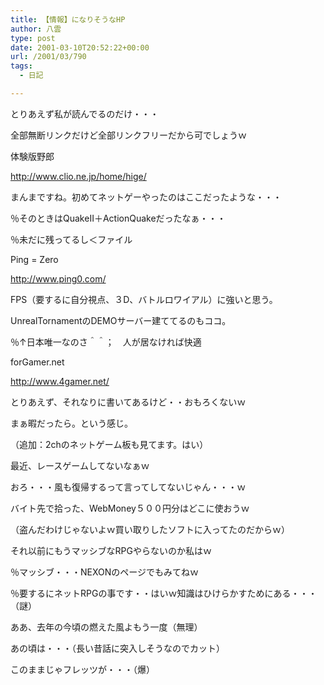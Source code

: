 ```yaml
---
title: 【情報】になりそうなHP
author: 八雲
type: post
date: 2001-03-10T20:52:22+00:00
url: /2001/03/790
tags:
  - 日記

---
```

とりあえず私が読んでるのだけ・・・
  
全部無断リンクだけど全部リンクフリーだから可でしょうｗ

体験版野郎
  
http://www.clio.ne.jp/home/hige/
  
まんまですね。初めてネットゲーやったのはここだったような・・・
  
％そのときはQuakeII＋ActionQuakeだったなぁ・・・
  
％未だに残ってるし＜ファイル

Ping = Zero
  
http://www.ping0.com/
  
FPS（要するに自分視点、３D、バトルロワイアル）に強いと思う。
  
UnrealTornamentのDEMOサーバー建ててるのもココ。
  
％↑日本唯一なのさ＾＾；　人が居なければ快適

forGamer.net
  
http://www.4gamer.net/
  
とりあえず、それなりに書いてあるけど・・おもろくないｗ
  
まぁ暇だったら。という感じ。
  
（追加：2chのネットゲーム板も見てます。はい）

最近、レースゲームしてないなぁｗ
  
おろ・・・風も復帰するって言ってしてないじゃん・・・ｗ
  
バイト先で拾った、WebMoney５００円分はどこに使おうｗ
  
（盗んだわけじゃないよｗ買い取りしたソフトに入ってたのだからｗ）
  
それ以前にもうマッシブなRPGやらないのか私はｗ
  
％マッシブ・・・NEXONのページでもみてねｗ
  
％要するにネットRPGの事です・・はいｗ知識はひけらかすためにある・・・（謎）
  
ああ、去年の今頃の燃えた風よもう一度（無理）
  
あの頃は・・・（長い昔話に突入しそうなのでカット）
  
このままじゃフレッツが・・・（爆）

